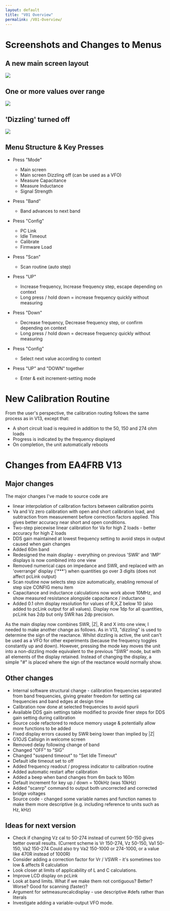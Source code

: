 ```yaml
---
layout: default
title: "V01 Overview"
permalink: /V01-Overview/
---
```

# Screenshots and Changes to Menus 
## A new main screen layout
![](https://github.com/G1OJS/G1OJS-MR300-SARK100-Firmware/blob/b025f2b346053747c077ba8f7086d2bd708f0df0/assets/img/2025-01-05%20Main%20screen%2050%20Ohms.png)

## One or more values over range
![](https://github.com/G1OJS/G1OJS-MR300-SARK100-Firmware/blob/b025f2b346053747c077ba8f7086d2bd708f0df0/assets/img/2025-01-05%20Overrange.png)

## 'Dizzling' turned off
![](https://github.com/G1OJS/G1OJS-MR300-SARK100-Firmware/blob/b025f2b346053747c077ba8f7086d2bd708f0df0/assets/img/2025-01-05%20Dizzling%20off.png)

## Menu Structure & Key Presses
- Press "Mode"
    - Main screen
    - Main screen Dizzling off (can be used as a VFO)
    - Measure Capacitance
    - Measure Inductance
    - Signal Strength
- Press "Band"
    - Band advances to next band
- Press "Config"
    - PC Link
    - Idle Timeout
    - Calibrate
    - Firmware Load
- Press "Scan"
    - Scan routine (auto step)

- Press "UP"
    - Increase frequency, Increase frequency step, escape depending on context
    - Long press / hold down = increase frequency quickly without measuring
- Press "Down"
    - Decrease frequency, Decrease frequency step, or confirm depending on context
    - Long press / hold down = decrease frequency quickly without measuring
- Press "Config"
    - Select next value according to context
- Press "UP" and "DOWN" together
    - Enter & exit increment-setting mode

# New Calibration Routine
From the user's perspective, the calibration routing follows the same process as in V13, except that:
- A short circuit load is required in addition to the 50, 150 and 274 ohm loads
- Progress is indicated by the frequency displayed
- On completion, the unit automatically reboots

# Changes from EA4FRB V13

## Major changes
The major changes I've made to source code are
- linear interpolation of calibration factors between calibration points
- Va and Vz zero calibration with open and short calibration load, and subtraction from measurement before correction factors applied. This gives better accuracy near short and open conditions.
- Two-step piecewise linear calibration for Va for high Z loads - better accuracy for high Z loads
- DDS gain maintained at lowest frequency setting to avoid steps in output caused when gain changes
- Added 60m band
- Redesigned the main display - everything on previous 'SWR' and 'IMP' displays is now combined into one view
- Removed numerical caps on impedance and SWR, and replaced with an 'overrange' display ('***') when quantities go over 3 digits (does not affect pcLink output)
- Scan routine now selects step size automatically, enabling removal of step size CONFIG menu item
- Capacitance and inductance calculations now work above 10MHz, and show measured resistance alongside capacitance / inductance
- Added 0.1 ohm display resolution for values of R,X,Z below 10 (also added to pcLink output for all values). Display now 1dp for all quantities, pcLink has 2dp but only SWR has 2dp precision.

As the main display now combines SWR, |Z|, R and X into one view, I needed to make another change as follows. As in V13, "dizzling" is used to determine the sign of the reactance. Whilst dizzling is active, the unit can't be used as a VFO for other experiments (because the frequency toggles constantly up and down). However, pressing the mode key moves the unit into a non-dizzling mode equivalent to the previous "SWR" mode, but with all elements of the display retained. Instead of changing the display, a simple "#" is placed where the sign of the reactance would normally show. 


## Other changes
- Internal software structural change - calibration frequencies separated from band frequencies, giving greater freedom for setting cal frequencies and band edges at design time
- Calibration now done at selected frequencies to avoid spurii
- Available DDS gain settings table modified to provide finer steps for DDS gain setting during calibration
- Source code refactored to reduce memory usage & potentially allow more functions to be added
- Fixed display errors caused by SWR being lower than implied by |Z|
- G1OJS Callsign in welcome screen
- Removed delay following change of band
- Changed "OFF" to "SIG"
- Changed "suspend timeout" to "Set Idle Timeout"
- Default idle timeout set to off
- Added frequency readout / progress indicator to calibration routine
- Added automatic restart after calibration
- Added a beep when band changes from 6m back to 160m
- Default increment for key up / down = 100kHz (was 10kHz)
- Added "scanrp" command to output both uncorrected and corrected bridge voltages
- Source code - changed some variable names and function names to make them more descriptive (e.g. including reference to units such as Hz, kHz)

## Ideas for next version
- Check if changing Vz cal to 50-274 instead of current 50-150 gives better overall results. 
   (Current scheme is Vr 150-274, Vz 50-150, Va1 50-150, Va2 150-274 Could also try Va2 150-1000 or 274-1000, or a value like 470R instead of 1000R)
- Consider adding a correction factor for Vr / VSWR - it's sometimes too low & affects R calculation
- Look closer at limits of applicability of L and C calculations.
- Improve LCD display on pcLink
- Look at band limits. What if we make them not contiguous? Better? Worse? Good for scanning (faster)?
- Argument for setmeasurecalcdisplay - use descriptive #defs rather than literals
- Investigate adding a variable-output VFO mode.




